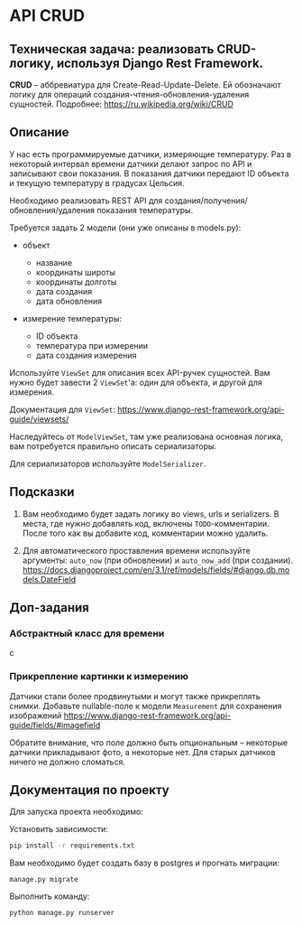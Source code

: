 API CRUD
======

## Техническая задача: реализовать CRUD-логику, используя Django Rest Framework.

**CRUD** – аббревиатура для Create-Read-Update-Delete. Ей обозначают логику для операций создания-чтения-обновления-удаления сущностей. Подробнее: https://ru.wikipedia.org/wiki/CRUD

## Описание

У нас есть программируемые датчики, измеряющие температуру. Раз в некоторый интервал времени датчики делают запрос по API и записывают свои показания. В показания датчики передают ID объекта и текущую температуру в градусах Цельсия.

Необходимо реализовать REST API для создания/получения/обновления/удаления показания температуры.

Требуется задать 2 модели (они уже описаны в models.py):

- объект
    - название
    - координаты широты
    - координаты долготы
    - дата создания
    - дата обновления

- измерение температуры:
    - ID объекта
    - температура при измерении
    - дата создания измерения

Используйте `ViewSet` для описания всех API-ручек сущностей. Вам нужно будет завести 2 `ViewSet`'а: один для объекта, и другой для измерения.

Документация для `ViewSet`: https://www.django-rest-framework.org/api-guide/viewsets/

Наследуйтесь от `ModelViewSet`, там уже реализована основная логика, вам потребуется правильно описать сериализаторы.

Для сериализаторов используйте `ModelSerializer`.

## Подсказки

1. Вам необходимо будет задать логику во views, urls и serializers. В места, где нужно добавлять код, включены `TODO`-комментарии. После того как вы добавите код, комментарии можно удалить.

2. Для автоматического проставления времени используйте аргументы: `auto_now` (при обновлении) и `auto_now_add` (при создании).
https://docs.djangoproject.com/en/3.1/ref/models/fields/#django.db.models.DateField

## Доп-задания

### Абстрактный класс для времени

с

### Прикрепление картинки к измерению

Датчики стали более продвинутыми и могут также прикреплять снимки. Добавьте nullable-поле к модели `Measurement` для сохранения изображений https://www.django-rest-framework.org/api-guide/fields/#imagefield

Обратите внимание, что поле должно быть опциональным – некоторые датчики прикладывают фото, а некоторые нет. Для старых датчиков ничего не должно сломаться.

## Документация по проекту

Для запуска проекта необходимо:

Установить зависимости:

```bash
pip install -r requirements.txt
```

Вам необходимо будет создать базу в postgres и прогнать миграции:

```base
manage.py migrate
```

Выполнить команду:

```bash
python manage.py runserver
```

